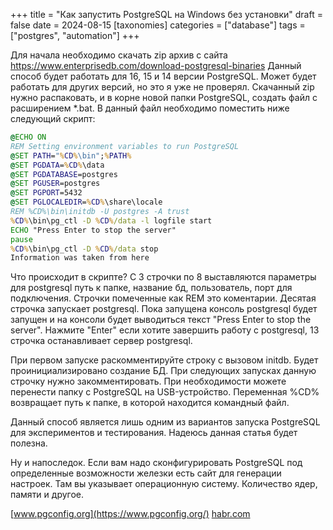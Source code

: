 +++
title = "Как запустить PostgreSQL на Windows без установки"
draft = false
date = 2024-08-15
[taxonomies]
categories = ["database"]
tags = ["postgres", "automation"]
+++

Для начала необходимо скачать zip архив с сайта https://www.enterprisedb.com/download-postgresql-binaries
Данный способ будет работать для 16, 15 и 14 версии PostgreSQL. Может будет работать для других версий, но это я уже не проверял. Скачанный zip нужно распаковать, и в корне новой папки PostgreSQL, создать файл с расширением *.bat. 
В данный файл необходимо поместить ниже следующий скрипт: 

```bat
@ECHO ON
REM Setting environment variables to run PostgreSQL
@SET PATH="%CD%\bin";%PATH%
@SET PGDATA=%CD%\data
@SET PGDATABASE=postgres
@SET PGUSER=postgres
@SET PGPORT=5432
@SET PGLOCALEDIR=%CD%\share\locale
REM %CD%\bin\initdb -U postgres -A trust
%CD%\bin\pg_ctl -D %CD%/data -l logfile start
ECHO "Press Enter to stop the server"
pause
%CD%\bin\pg_ctl -D %CD%/data stop
Information was taken from here
```
Что происходит в скрипте? C 3 строчки по 8 выставляются параметры для postgresql путь к папке, название бд, пользователь, порт для подключения. Строчки помеченные как REM это коментарии. Десятая строчка запускает postgresql. Пока запущена консоль postgresql будет запущен и на консоли будет выводиться текст "Press Enter to stop the server". Нажмите "Enter" если хотите завершить работу с postgresql, 13 строчка останавливает сервер postgresql.

При первом запуске раскомментируйте строку с вызовом initdb. Будет проинициализировано создание БД. При следующих запусках данную строчку нужно закомментировать.  При необходимости можете перенести папку с PostgreSQL  на USB-устройство.  Переменная %CD% возвращает путь к папке, в которой находится командный файл.

Данный способ является лишь одним из вариантов запуска PostgreSQL для экспериментов и тестирования. Надеюсь данная статья будет полезна.

Ну и напоследок. Если вам надо сконфигурировать PostgreSQL под определенные возможности железки есть сайт для генерации настроек. Там вы указывает операционную систему. Количество ядер, памяти и другое.

[www.pgconfig.org](https://www.pgconfig.org/)
[habr.com](https://habr.com/ru/sandbox/201774/)

